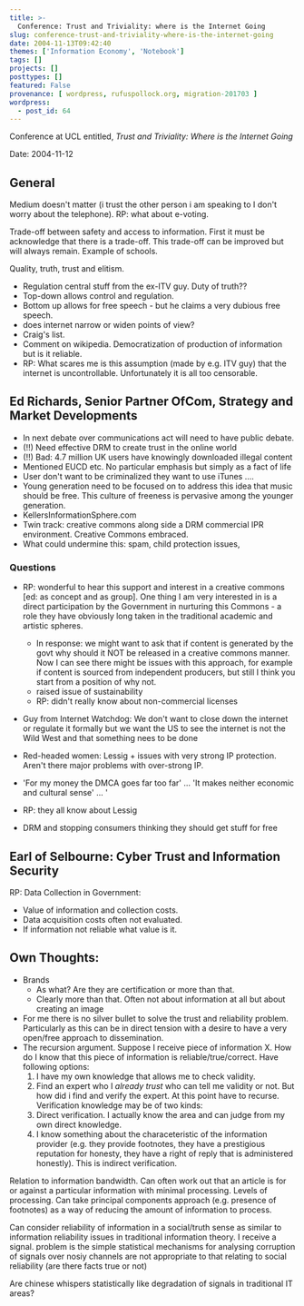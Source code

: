 ```yaml
---
title: >-
  Conference: Trust and Triviality: where is the Internet Going
slug: conference-trust-and-triviality-where-is-the-internet-going
date: 2004-11-13T09:42:40
themes: ['Information Economy', 'Notebook']
tags: []
projects: []
posttypes: []
featured: False
provenance: [ wordpress, rufuspollock.org, migration-201703 ]
wordpress:
  - post_id: 64
---
```


Conference at UCL entitled, *Trust and Triviality: Where is the Internet Going*

Date: 2004-11-12

## General

Medium doesn't matter (i trust the other person i am speaking to I don't worry about the telephone). RP: what about e-voting.

Trade-off between safety and access to information. First it must be acknowledge that there is a trade-off. This trade-off can be improved but will always remain. Example of schools.

Quality, truth, trust and elitism.

  * Regulation central stuff from the ex-ITV guy. Duty of truth??
  * Top-down allows control and regulation.
  * Bottom up allows for free speech - but he claims a very dubious free speech.
  * does internet narrow or widen points of view?
  * Craig's list.
  * Comment on wikipedia. Democratization of production of information but is it reliable.
  * RP: What scares me is this assumption (made by e.g. ITV guy) that the internet is uncontrollable. Unfortunately it is all too censorable.


## Ed Richards, Senior Partner OfCom, Strategy and Market Developments

  * In next debate over communications act will need to have public debate.
  * (!!) Need effective DRM to create trust in the online world
  * (!!) Bad: 4.7 million UK users have knowingly downloaded illegal content 
  * Mentioned EUCD etc. No particular emphasis but simply as a fact of life
  * User don't want to be criminalized they want to use iTunes ....
  * Young generation need to be focused on to address this idea that music should be free. This culture of freeness is pervasive among the younger generation.
  * KellersInformationSphere.com
  * Twin track: creative commons along side a DRM commercial IPR environment. Creative Commons embraced.
  * What could undermine this: spam, child protection issues, 

### Questions
  
  * RP: wonderful to hear this support and interest in a creative commons [ed: as concept and as group]. One thing I am very interested in is a direct participation by the Government in nurturing this Commons - a role they have obviously long taken in the traditional academic and artistic spheres. 
    * In response: we might want to ask that if content is generated by the govt why should it NOT be released in a creative commons manner. Now I can see there might be issues with this approach, for example if content is sourced from independent producers, but still I think you start from a position of why not.
    * raised issue of sustainability
    * RP: didn't really know about non-commercial licenses
  
  * Guy from Internet Watchdog: We don't want to close down the internet or regulate it formally but we want the US to see the internet is not the Wild West and that something nees to be done
  
  * Red-headed women: Lessig + issues with very strong IP protection. Aren't there major problems with over-strong IP.
  * 'For my money the DMCA goes far too far' ... 'It makes neither economic and cultural sense' ... '
  * RP: they all know about Lessig
  * DRM and stopping consumers thinking they should get stuff for free


## Earl of Selbourne: Cyber Trust and Information Security

RP: Data Collection in Government:
  * Value of information and collection costs.
  * Data acquisition costs often not evaluated.
  * If information not reliable what value is it.

## Own Thoughts:

  * Brands
    * As what? Are they are certification or more than that.
    * Clearly more than that. Often not about information at all but about creating an image
  * For me there is no silver bullet to solve the trust and reliability problem. Particularly as this can be in direct tension with a desire to have a very open/free approach to dissemination.
  * The recursion argument. Suppose I receive piece of information X. How do I know that this piece of information is reliable/true/correct. Have following options:
    1. I have my own knowledge that allows me to check validity.
    2. Find an expert who I <em>already trust</em> who can tell me validity or not. But how did i find and verify the expert. At this point have to recurse.
  Verification knowledge may be of two kinds:
    1. Direct verification. I actually know the area and can judge from my own direct knowledge.
    2. I know something about the characeteristic of the information provider (e.g. they provide footnotes, they have a prestigious reputation for honesty, they have a right of reply that is administered honestly). This is indirect verification.
    
Relation to information bandwidth. Can often work out that an article is for or against a particular information with minimal processing. Levels of processing. Can take principal components approach (e.g. presence of footnotes) as a way of reducing the amount of information to process.

Can consider reliability of information in a social/truth sense as similar to information reliability issues in traditional information theory. I receive a signal. problem is the simple statistical mechanisms for analysing corruption of signals over nosiy channels are not appropriate to that relating to social reliability (are there facts true or not)

Are chinese whispers statistically like degradation of signals in traditional IT areas?

